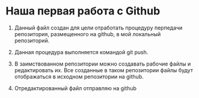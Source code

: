 # Наша первая работа с Github
1. Данный файл создан для цели отработать процедуру перпедачи репозитория, размещенного на github, в мой локальный репозиторий. 

2. Данная процедура выполняется командой  git push. 

3. В заимствованном репозитории можно создавать рабочие файлы и редактировать их. Все созданные в таком репозитории файлы будут отображаться в исходном репозитории на github.

4. Отредактированный файл отправляю на github